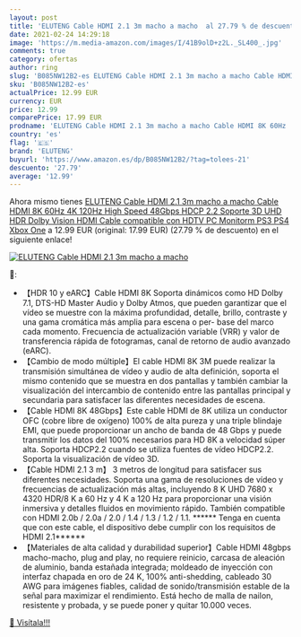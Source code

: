```yaml
---
layout: post
title: 'ELUTENG Cable HDMI 2.1 3m macho a macho  al 27.79 % de descuento'
date: 2021-02-24 14:29:18
image: 'https://m.media-amazon.com/images/I/41B9olD+z2L._SL400_.jpg'
comments: true
category: ofertas
author: ring
slug: 'B085NW12B2-es ELUTENG Cable HDMI 2.1 3m macho a macho Cable HDMI 8K 60Hz...'
sku: 'B085NW12B2-es'
actualPrice: 12.99 EUR
currency: EUR
price: 12.99
comparePrice: 17.99 EUR
prodname: 'ELUTENG Cable HDMI 2.1 3m macho a macho Cable HDMI 8K 60Hz  4K 120Hz High Speed 48Gbps HDCP 2.2 Soporte 3D  UHD HDR  Dolby Vision  HDMI Cable compatible con HDTV  PC  Monitorm  PS3 PS4  Xbox One'
country: 'es'
flag: '🇪🇸'
brand: 'ELUTENG'
buyurl: 'https://www.amazon.es/dp/B085NW12B2/?tag=tolees-21'
descuento: '27.79'
average: '12.99'
---
```


Ahora mismo tienes [ELUTENG Cable HDMI 2.1 3m macho a macho Cable HDMI 8K 60Hz  4K 120Hz High Speed 48Gbps HDCP 2.2 Soporte 3D  UHD HDR  Dolby Vision  HDMI Cable compatible con HDTV  PC  Monitorm  PS3 PS4  Xbox One](https://www.amazon.es/dp/B085NW12B2/?tag=tolees-21) a 12.99 EUR (original: 17.99 EUR) (27.79 %  de descuento) en el siguiente enlace!

[![ELUTENG Cable HDMI 2.1 3m macho a macho ](https://m.media-amazon.com/images/I/41B9olD+z2L._SL400_.jpg)](https://www.amazon.es/dp/B085NW12B2/?tag=tolees-21)

🔎:

- 【HDR 10 y eARC】Cable HDMI 8K Soporta dinámicos como HD Dolby 7.1, DTS-HD Master Audio y Dolby Atmos, que pueden garantizar que el vídeo se muestre con la máxima profundidad, detalle, brillo, contraste y una gama cromática más amplia para escena o per- base del marco cada momento. Frecuencia de actualización variable (VRR) y valor de transferencia rápida de fotogramas, canal de retorno de audio avanzado (eARC).
- 【Cambio de modo múltiple】El cable HDMI 8K 3M puede realizar la transmisión simultánea de vídeo y audio de alta definición, soporta el mismo contenido que se muestra en dos pantallas y también cambiar la visualización del intercambio de contenido entre las pantallas principal y secundaria para satisfacer las diferentes necesidades de escena.
- 【Cable HDMI 8K 48Gbps】Este cable HDMI de 8K utiliza un conductor OFC (cobre libre de oxígeno) 100% de alta pureza y una triple blindaje EMI, que puede proporcionar un ancho de banda de 48 Gbps y puede transmitir los datos del 100% necesarios para HD 8K a velocidad súper alta. Soporta HDCP2.2 cuando se utiliza fuentes de vídeo HDCP2.2. Soporta la visualización de vídeo 3D.
- 【Cable HDMI 2.1 3 m】 3 metros de longitud para satisfacer sus diferentes necesidades. Soporta una gama de resoluciones de vídeo y frecuencias de actualización más altas, incluyendo 8 K UHD 7680 x 4320 HDR/8 K a 60 Hz y 4 K a 120 Hz para proporcionar una visión inmersiva y detalles fluidos en movimiento rápido. También compatible con HDMI 2.0b / 2.0a / 2.0 / 1.4 / 1.3 / 1.2 / 1.1. ****** Tenga en cuenta que con este cable, el dispositivo debe cumplir con los requisitos de HDMI 2.1******
- 【Materiales de alta calidad y durabilidad superior】Cable HDMI 48gbps macho-macho, plug and play, no requiere reinicio, carcasa de aleación de aluminio, banda estañada integrada; moldeado de inyección con interfaz chapada en oro de 24 K, 100% anti-shedding, cableado 30 AWG para imágenes fiables, calidad de sonido/transmisión estable de la señal para maximizar el rendimiento. Está hecho de malla de nailon, resistente y probada, y se puede poner y quitar 10.000 veces.

[🛒 Visítala!!!](https://www.amazon.es/dp/B085NW12B2/?tag=tolees-21)
